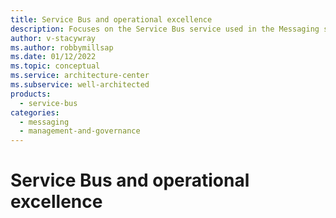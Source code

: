 ```yaml
---
title: Service Bus and operational excellence
description: Focuses on the Service Bus service used in the Messaging solution to provide best-practice, configuration recommendations, and design considerations related to Operational excellence.
author: v-stacywray
ms.author: robbymillsap
ms.date: 01/12/2022
ms.topic: conceptual
ms.service: architecture-center
ms.subservice: well-architected
products:
  - service-bus
categories:
  - messaging
  - management-and-governance
---
```


# Service Bus and operational excellence
